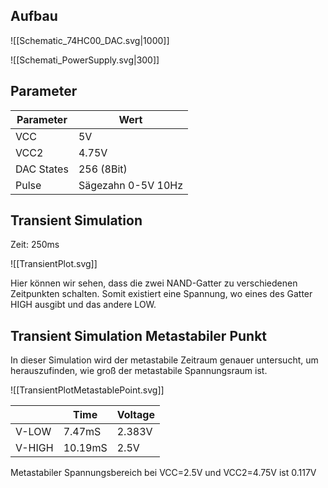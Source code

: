 
## Aufbau

![[Schematic_74HC00_DAC.svg|1000]]


![[Schemati_PowerSupply.svg|300]]


## Parameter

| Parameter | Wert |
|-----------|------|
| VCC | 5V |
| VCC2 |4.75V |
| DAC States | 256 (8Bit) |
| Pulse | Sägezahn 0-5V 10Hz |


## Transient Simulation

Zeit: 250ms

![[TransientPlot.svg]]

Hier können wir sehen, dass die zwei NAND-Gatter zu verschiedenen Zeitpunkten schalten. Somit existiert eine Spannung, wo eines des Gatter HIGH ausgibt und das andere LOW.


## Transient Simulation Metastabiler Punkt

In dieser Simulation wird der metastabile Zeitraum genauer untersucht, um herauszufinden, wie groß der metastabile Spannungsraum ist.

![[TransientPlotMetastablePoint.svg]]


| | Time | Voltage |
| -|---|--|
| V-LOW | 7.47mS | 2.383V |
| V-HIGH | 10.19mS | 2.5V |

Metastabiler Spannungsbereich bei VCC=2.5V und VCC2=4.75V ist 0.117V